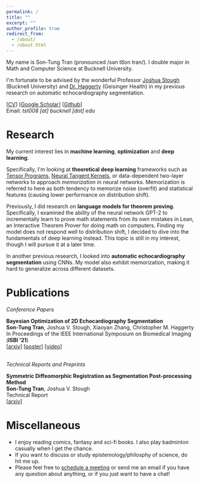 ```yaml
---
permalink: /
title: ""
excerpt: ""
author_profile: true
redirect_from: 
  - /about/
  - /about.html
---
```


My name is Son-Tung Tran (pronounced /sən to͞on tran/). I double major in Math and Computer Science at Bucknell University. 

I'm fortunate to be advised by the wonderful Professor [Joshua Stough](http://eg.bucknell.edu/~jvs008/research/research.html) (Bucknell University) and [Dr. Haggerty](https://www.geisinger.edu/research/research-at-geisinger/find-an-investigator/2018/04/04/13/27/christopher-m-haggerty) (Geisinger Health) in my previous research on automatic echocardiography segmentation. 

[[CV](https://drive.google.com/file/d/1KgECLYFCSyqCcmen37JmAaf-p33ZHA78/view?usp=sharing)] [[Google Scholar](https://scholar.google.com/citations?view_op=list_works&hl=en&hl=en&user=plU7WMQAAAAJ)] [[Github](https://github.com/)]<br>
Email: *tst008 [at] bucknell [dot] edu*

<!-- Education
=== -->
<!-- <details>
  <summary><b>Older News</b></summary>

  <b>[December 2021]</b> I began as a teaching assistant in <a href="https://nasmith.github.io/NLP-winter22/about/">Natural Language Processing</a> at UW for winter and spring quarter. <br/>
</details>
<br> -->

Research
====

My current interest lies in **machine learning**, **optimization** and **deep learning**. 

Specifically, I'm looking at **theoretical deep learning** frameworks such as [Tensor Programs](https://www.microsoft.com/en-us/research/people/gregyang/), [Neural Tangent Kernels](https://en.wikipedia.org/wiki/Neural_tangent_kernel), or data-dependent two-layer networks to approach *memorization* in neural networks. Memorization is referred to here as both tendency to memorize noise (overfit) and statistical features (causing lower performance on distribution shift).   

Previously, I did research on **language models for theorem proving**. Specifically, I examined the ability of the neural network GPT-2 to incrementally learn to prove math statements from its own mistakes in Lean, an Interactive Theorem Prover for doing math on computers. Finding my model does not respond well to distribution shift, I decided to dive into the fundamentals of deep learning instead. This topic is still in my interest, though I will pursue it at a later time.

In another previous research, I looked into **automatic echocardiography segmentation** using CNNs. My model also exhibit memorization, making it hard to generalize across different datasets.



Publications
===

*Conference Papers*

**Bayesian Optimization of 2D Echocardiography Segmentation** <br>
**Son-Tung Tran**, Joshua V. Stough, Xiaoyan Zhang, Christopher M. Haggerty <br>
In Proceedings of the IEEE International Symposium on Biomedical Imaging (**ISBI '21**) <br>
[[arxiv](https://arxiv.org/abs/2211.09888)] [[poster](http://eg.bucknell.edu/~jvs008/research/cardiac/ISBI21/tranISBI21_poster.pdf)] [[video](https://www.youtube.com/watch?v=l6G8El8_X4o)]
<br><br>

*Technical Reports and Preprints*

**Symmetric Diffeomorphic Registration as Segmentation Post-processing Method** <br>
**Son-Tung Tran**, Joshua V. Stough <br>
Technical Report <br>
[[arxiv]()]


Miscellaneous
===

- I enjoy reading comics, fantasy and sci-fi books. I also play badminton casually when I get the chance.
- If you want to discuss or study epistemology/philosphy of science, do hit me up.
- Please feel free to [schedule a meeting](https://go.oncehub.com/TungTran) or send me an email if you have any question about anything, or if you just want to have a chat!
